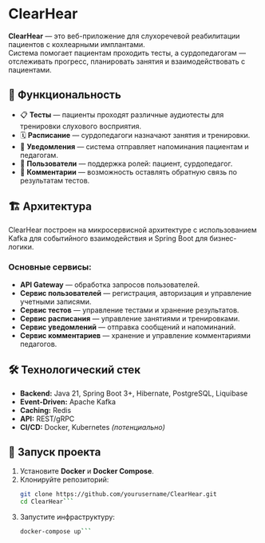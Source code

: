 # ClearHear

**ClearHear** — это веб-приложение для слухоречевой реабилитации пациентов с кохлеарными имплантами.  
Система помогает пациентам проходить тесты, а сурдопедагогам — отслеживать прогресс, планировать занятия и взаимодействовать с пациентами.

## 🚀 Функциональность

- 📋 **Тесты** — пациенты проходят различные аудиотесты для тренировки слухового восприятия.
- 🗓 **Расписание** — сурдопедагоги назначают занятия и тренировки.
- 🔔 **Уведомления** — система отправляет напоминания пациентам и педагогам.
- 👥 **Пользователи** — поддержка ролей: пациент, сурдопедагог.
- 💬 **Комментарии** — возможность оставлять обратную связь по результатам тестов.

## 🏗 Архитектура

ClearHear построен на микросервисной архитектуре с использованием Kafka для событийного взаимодействия и Spring Boot для бизнес-логики.

### Основные сервисы:

- **API Gateway** — обработка запросов пользователей.
- **Сервис пользователей** — регистрация, авторизация и управление учетными записями.
- **Сервис тестов** — управление тестами и хранение результатов.
- **Сервис расписания** — управление занятиями и тренировками.
- **Сервис уведомлений** — отправка сообщений и напоминаний.
- **Сервис комментариев** — хранение и управление комментариями педагогов.

## 🛠 Технологический стек

- **Backend:** Java 21, Spring Boot 3+, Hibernate, PostgreSQL, Liquibase  
- **Event-Driven:** Apache Kafka  
- **Caching:** Redis  
- **API:** REST/gRPC  
- **CI/CD:** Docker, Kubernetes *(потенциально)*

## 🔧 Запуск проекта

1. Установите **Docker** и **Docker Compose**.
2. Клонируйте репозиторий:
   ```bash
   git clone https://github.com/yourusername/ClearHear.git
   cd ClearHear```
3. Запустите инфраструктуру:
   ```bash
   docker-compose up```
